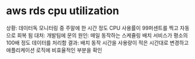 # aws rds cpu utilization
상황: 데이터독 모니터링 중 주말에 한 시간 정도 CPU 사용률이 99퍼센트를 찍고 자동으로 회복 됨
대처: 개발팀에 문의
원인: 매일 동작하는 스케쥴링 배치 서비스가 평소의 100배 정도 데이터를 처리함
결과: 배치 동작 시간을 사용량이 적은 시간대로 변경하고 애플리케이션 로직에 비효율적인 부분을 확인